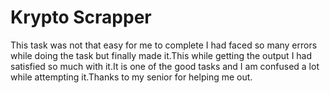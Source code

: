 # Krypto Scrapper

This task was not that easy for me to complete I had faced so many errors while doing the task but finally made it.This while getting the output I had satisfied so much with it.It is one of the good tasks and I am confused a lot while attempting it.Thanks to my senior for helping me out.
